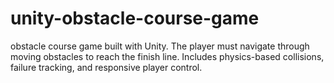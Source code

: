# unity-obstacle-course-game
obstacle course game built with Unity. The player must navigate through moving obstacles to reach the finish line. Includes physics-based collisions, failure tracking, and responsive player control.
